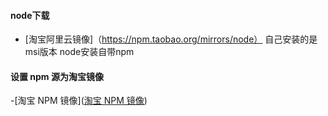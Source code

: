 #### node下载

- [淘宝阿里云镜像]（https://npm.taobao.org/mirrors/node） 自己安装的是msi版本 node安装自带npm

#### 设置 npm 源为淘宝镜像

-[淘宝 NPM 镜像]([淘宝 NPM 镜像](https://npm.taobao.org/))
